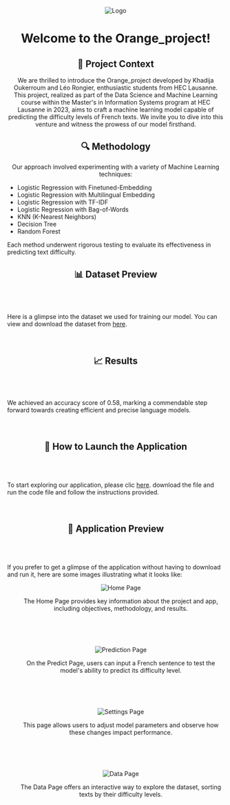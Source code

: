 <p align="center">
  <img src="https://github.com/Leorongier/Orange_project/blob/main/Application/Logo_team_orange_DS&ML.png?raw=true" alt="Logo">
</p>

<h1 align="center">Welcome to the Orange_project!</h1>

<h2 align="center">🌟 Project Context</h2>
<p align="center">
We are thrilled to introduce the Orange_project developed by Khadija Oukerroum and Léo Rongier, enthusiastic students from HEC Lausanne. This project, realized as part of the Data Science and Machine Learning course within the Master's in Information Systems program at HEC Lausanne in 2023, aims to craft a machine learning model capable of predicting the difficulty levels of French texts. We invite you to dive into this venture and witness the prowess of our model firsthand.
</p>

<h2 align="center">🔍 Methodology</h2>
<p align="center">
Our approach involved experimenting with a variety of Machine Learning techniques:
<ul>
  <li>Logistic Regression with Finetuned-Embedding</li>
  <li>Logistic Regression with Multilingual Embedding</li>
  <li>Logistic Regression with TF-IDF</li>
  <li>Logistic Regression with Bag-of-Words</li>
  <li>KNN (K-Nearest Neighbors)</li>
  <li>Decision Tree</li>
  <li>Random Forest</li>
</ul>
Each method underwent rigorous testing to evaluate its effectiveness in predicting text difficulty.
</p>

<h2 align="center">📊 Dataset Preview</h2>
<p>
<br><br><br>
Here is a glimpse into the dataset we used for training our model. You can view and download the dataset from <a href="https://github.com/Leorongier/Orange_project/blob/main/database/training_data.csv">here</a>.
<br><br><br>
</p>

<h2 align="center">📈 Results</h2>
<p>
<br><br><br>
We achieved an accuracy score of 0.58, marking a commendable step forward towards creating efficient and precise language models.
<br><br><br>
</p>

<h2 align="center">🚀 How to Launch the Application</h2>
<p>
<br><br><br>
To start exploring our application, please clic <a href="https://github.com/Leorongier/Orange_project/blob/main/Application/Application.ipynb">here</a>. download the file and run the code</code> file and follow the instructions provided.</li>
<br><br><br>
</p>

<h2 align="center">👀 Application Preview</h2>
<p>
<br><br><br>
If you prefer to get a glimpse of the application without having to download and run it, here are some images illustrating what it looks like:
<ul>
    <p align="center">
      <img src="https://github.com/Leorongier/Orange_project/blob/main/Images (not relevant)/Home_page_app.png?raw=true" alt="Home Page">
    </p>
    <p align="center">The Home Page provides key information about the project and app, including objectives, methodology, and results.</p>
    <br><br><br>
    <p align="center">
      <img src="https://github.com/Leorongier/Orange_project/blob/main/Images (not relevant)/Predict_page_app.png?raw=true" alt="Prediction Page">
    </p>
    <p align="center">On the Predict Page, users can input a French sentence to test the model's ability to predict its difficulty level.</p>
    <br><br><br>
    <p align="center">
      <img src="https://github.com/Leorongier/Orange_project/blob/main/Images (not relevant)/Param_page_app.png?raw=true" alt="Settings Page">
    </p>
    <p align="center">This page allows users to adjust model parameters and observe how these changes impact performance.</p>
    <br><br><br>
    <p align="center">
      <img src="https://github.com/Leorongier/Orange_project/blob/main/Images (not relevant)/Data_page_app.png?raw=true" alt="Data Page">
    </p>
    <p align="center">The Data Page offers an interactive way to explore the dataset, sorting texts by their difficulty levels.</p>
    <br><br><br>
</ul>
</p>
